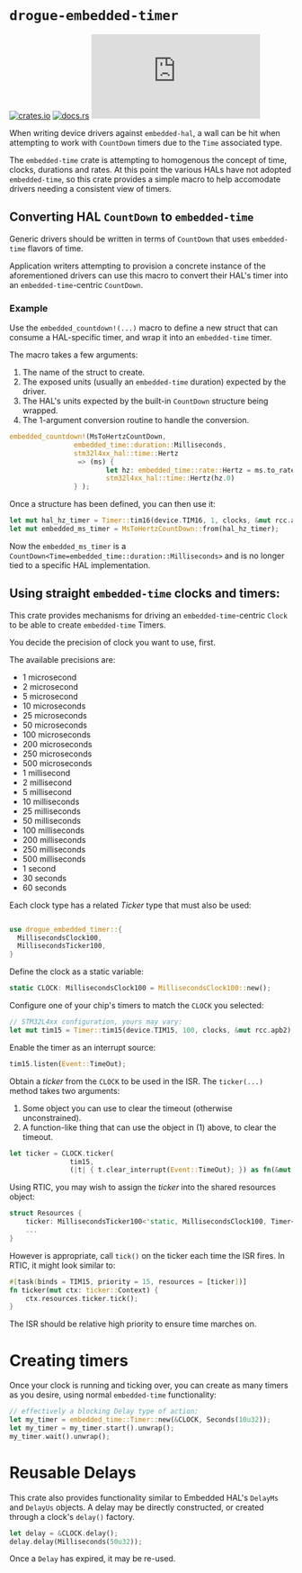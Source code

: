 # `drogue-embedded-timer`

[![crates.io](https://img.shields.io/crates/v/drogue-embedded-timer.svg)](https://crates.io/crates/drogue-embedded-timer)
[![docs.rs](https://docs.rs/drogue-embedded-timer/badge.svg)](https://docs.rs/drogue-embedded-timer)
[![Matrix](https://img.shields.io/matrix/drogue-iot:matrix.org)](https://matrix.to/#/#drogue-iot:matrix.org)


When writing device drivers against `embedded-hal`, a wall can be hit when attempting to work with `CountDown` timers due to the `Time` associated type.

The `embedded-time` crate is attempting to homogenous the concept of time, clocks, durations and rates.
At this point the various HALs have not adopted `embedded-time`, so this crate provides a simple macro to help accomodate drivers needing a consistent view of timers.

## Converting HAL `CountDown` to `embedded-time`

Generic drivers should be written in terms of `CountDown` that uses `embedded-time` flavors of time.

Application writers attempting to provision a concrete instance of the aforementioned drivers can use this macro to convert their HAL's timer into an `embedded-time`-centric `CountDown`.

### Example

Use the `embedded_countdown!(...)` macro to define a new struct that can consume a HAL-specific timer, and wrap it into an `embedded-time` timer.

The macro takes a few arguments:

1. The name of the struct to create.
2. The exposed units (usually an `embedded-time` duration) expected by the driver.
3. The HAL's units expected by the built-in `CountDown` structure being wrapped.
4. The 1-argument conversion routine to handle the conversion.

```rust
embedded_countdown!(MsToHertzCountDown,
                embedded_time::duration::Milliseconds,
                stm32l4xx_hal::time::Hertz
                 => (ms) {
                        let hz: embedded_time::rate::Hertz = ms.to_rate().unwrap();
                        stm32l4xx_hal::time::Hertz(hz.0)
                } );
```

Once a structure has been defined, you can then use it:

```rust
let mut hal_hz_timer = Timer::tim16(device.TIM16, 1, clocks, &mut rcc.apb2);
let mut embedded_ms_timer = MsToHertzCountDown::from(hal_hz_timer);
```

Now the `embedded_ms_timer` is a `CountDown<Time=embedded_time::duration::Milliseconds>` and is no longer tied to a specific HAL implementation.

## Using straight `embedded-time` clocks and timers:

This crate provides mechanisms for driving an `embedded-time`-centric `Clock` to be able to create `embedded-time` Timers.

You decide the precision of clock you want to use, first.

The available precisions are:

* 1 microsecond
* 2 microsecond
* 5 microsecond
* 10 microseconds
* 25 microseconds
* 50 microseconds
* 100 microseconds
* 200 microseconds
* 250 microseconds
* 500 microseconds
* 1 millisecond
* 2 millisecond
* 5 millisecond
* 10 milliseconds
* 25 milliseconds
* 50 milliseconds
* 100 milliseconds
* 200 milliseconds
* 250 milliseconds
* 500 milliseconds
* 1 second
* 30 seconds
* 60 seconds

Each clock type has a related _Ticker_ type that must also be used:

```rust

use drogue_embedded_timer::{
  MillisecondsClock100,
  MillisecondsTicker100,
}
```

Define the clock as a static variable:

```rust
static CLOCK: MillisecondsClock100 = MillisecondsClock100::new();
```

Configure one of your chip's timers to match the `CLOCK` you selected:

```rust
// STM32L4xx configuration, yours may vary:
let mut tim15 = Timer::tim15(device.TIM15, 100, clocks, &mut rcc.apb2);
```

Enable the timer as an interrupt source:

```rust
tim15.listen(Event::TimeOut);
```

Obtain a _ticker_ from the `CLOCK` to be used in the ISR. The `ticker(...)` method takes two arguments:

1. Some object you can use to clear the timeout (otherwise unconstrained).
2. A function-like thing that can use the object in (1) above, to clear the timeout.

```rust
let ticker = CLOCK.ticker(
               tim15, 
               (|t| { t.clear_interrupt(Event::TimeOut); }) as fn(&mut Timer<TIM15>));
```

Using RTIC, you may wish to assign the _ticker_ into the shared resources object:

```rust
struct Resources {
    ticker: MillisecondsTicker100<'static, MillisecondsClock100, Timer<TIM15>, fn(&mut Timer<TIM15>)>,
    ...
}
```

However is appropriate, call `tick()` on the ticker each time the ISR fires.
In RTIC, it might look similar to:

```rust
#[task(binds = TIM15, priority = 15, resources = [ticker])]
fn ticker(mut ctx: ticker::Context) {
    ctx.resources.ticker.tick();
}
```

The ISR should be relative high priority to ensure time marches on.

# Creating timers

Once your clock is running and ticking over, you can create as many timers as you desire, using normal `embedded-time` functionality:

```rust
// effectively a blocking Delay type of action:
let my_timer = embedded_time::Timer::new(&CLOCK, Seconds(10u32));
let my_timer = my_timer.start().unwrap();
my_timer.wait().unwrap();
```

# Reusable Delays

This crate also provides functionality similar to Embedded HAL's `DelayMs` and `DelayUs` objects.
A delay may be directly constructed, or created through a clock's `delay()` factory.

```rust
let delay = &CLOCK.delay();
delay.delay(Milliseconds(50u32));
```

Once a `Delay` has expired, it may be re-used.
